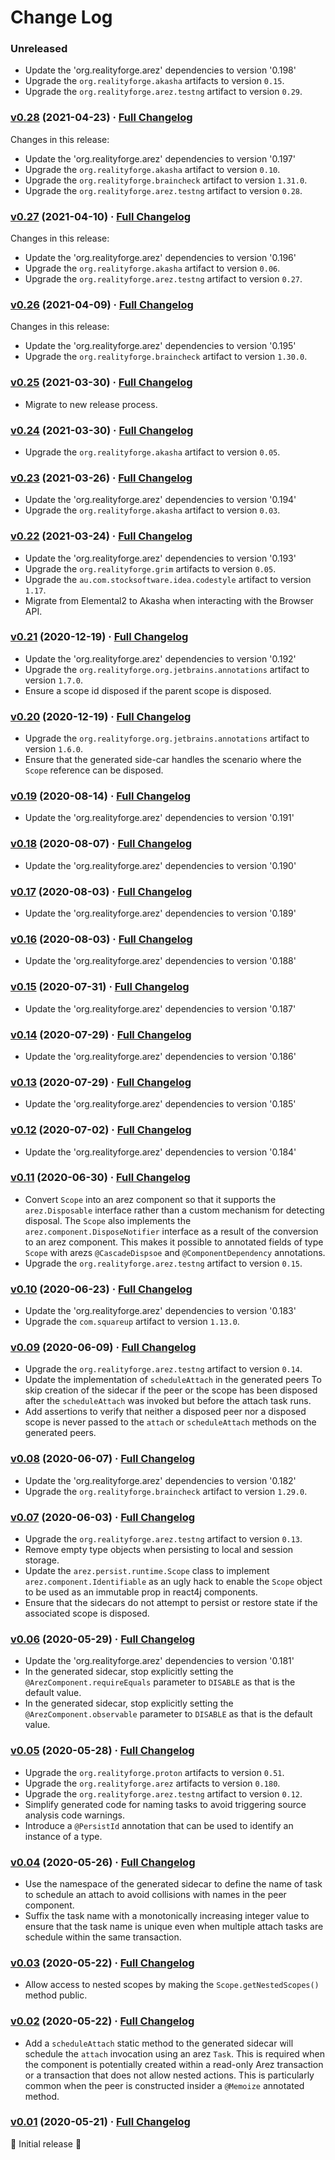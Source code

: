 # Change Log

### Unreleased

* Update the 'org.realityforge.arez' dependencies to version '0.198'
* Upgrade the `org.realityforge.akasha` artifacts to version `0.15`.
* Upgrade the `org.realityforge.arez.testng` artifact to version `0.29`.

### [v0.28](https://github.com/arez/arez-persist/tree/v0.28) (2021-04-23) · [Full Changelog](https://github.com/spritz/spritz/compare/v0.27...v0.28)

Changes in this release:

* Update the 'org.realityforge.arez' dependencies to version '0.197'
* Upgrade the `org.realityforge.akasha` artifact to version `0.10`.
* Upgrade the `org.realityforge.braincheck` artifact to version `1.31.0`.
* Upgrade the `org.realityforge.arez.testng` artifact to version `0.28`.

### [v0.27](https://github.com/arez/arez-persist/tree/v0.27) (2021-04-10) · [Full Changelog](https://github.com/spritz/spritz/compare/v0.26...v0.27)

Changes in this release:

* Update the 'org.realityforge.arez' dependencies to version '0.196'
* Upgrade the `org.realityforge.akasha` artifact to version `0.06`.
* Upgrade the `org.realityforge.arez.testng` artifact to version `0.27`.

### [v0.26](https://github.com/arez/arez-persist/tree/v0.26) (2021-04-09) · [Full Changelog](https://github.com/spritz/spritz/compare/v0.25...v0.26)

Changes in this release:

* Update the 'org.realityforge.arez' dependencies to version '0.195'
* Upgrade the `org.realityforge.braincheck` artifact to version `1.30.0`.

### [v0.25](https://github.com/arez/arez-persist/tree/v0.25) (2021-03-30) · [Full Changelog](https://github.com/arez/arez-persist/compare/v0.24...v0.25)

* Migrate to new release process.

### [v0.24](https://github.com/arez/arez-persist/tree/v0.24) (2021-03-30) · [Full Changelog](https://github.com/arez/arez-persist/compare/v0.23...v0.24)

* Upgrade the `org.realityforge.akasha` artifact to version `0.05`.

### [v0.23](https://github.com/arez/arez-persist/tree/v0.23) (2021-03-26) · [Full Changelog](https://github.com/arez/arez-persist/compare/v0.22...v0.23)

* Update the 'org.realityforge.arez' dependencies to version '0.194'
* Upgrade the `org.realityforge.akasha` artifact to version `0.03`.

### [v0.22](https://github.com/arez/arez-persist/tree/v0.22) (2021-03-24) · [Full Changelog](https://github.com/arez/arez-persist/compare/v0.21...v0.22)

* Update the 'org.realityforge.arez' dependencies to version '0.193'
* Upgrade the `org.realityforge.grim` artifacts to version `0.05`.
* Upgrade the `au.com.stocksoftware.idea.codestyle` artifact to version `1.17`.
* Migrate from Elemental2 to Akasha when interacting with the Browser API.

### [v0.21](https://github.com/arez/arez-persist/tree/v0.21) (2020-12-19) · [Full Changelog](https://github.com/arez/arez-persist/compare/v0.20...v0.21)

* Update the 'org.realityforge.arez' dependencies to version '0.192'
* Upgrade the `org.realityforge.org.jetbrains.annotations` artifact to version `1.7.0`.
* Ensure a scope id disposed if the parent scope is disposed.

### [v0.20](https://github.com/arez/arez-persist/tree/v0.20) (2020-12-19) · [Full Changelog](https://github.com/arez/arez-persist/compare/v0.19...v0.20)

* Upgrade the `org.realityforge.org.jetbrains.annotations` artifact to version `1.6.0`.
* Ensure that the generated side-car handles the scenario where the `Scope` reference can be disposed.

### [v0.19](https://github.com/arez/arez-persist/tree/v0.19) (2020-08-14) · [Full Changelog](https://github.com/arez/arez-persist/compare/v0.18...v0.19)

* Update the 'org.realityforge.arez' dependencies to version '0.191'

### [v0.18](https://github.com/arez/arez-persist/tree/v0.18) (2020-08-07) · [Full Changelog](https://github.com/arez/arez-persist/compare/v0.17...v0.18)

* Update the 'org.realityforge.arez' dependencies to version '0.190'

### [v0.17](https://github.com/arez/arez-persist/tree/v0.17) (2020-08-03) · [Full Changelog](https://github.com/arez/arez-persist/compare/v0.16...v0.17)

* Update the 'org.realityforge.arez' dependencies to version '0.189'

### [v0.16](https://github.com/arez/arez-persist/tree/v0.16) (2020-08-03) · [Full Changelog](https://github.com/arez/arez-persist/compare/v0.15...v0.16)

* Update the 'org.realityforge.arez' dependencies to version '0.188'

### [v0.15](https://github.com/arez/arez-persist/tree/v0.15) (2020-07-31) · [Full Changelog](https://github.com/arez/arez-persist/compare/v0.14...v0.15)

* Update the 'org.realityforge.arez' dependencies to version '0.187'

### [v0.14](https://github.com/arez/arez-persist/tree/v0.14) (2020-07-29) · [Full Changelog](https://github.com/arez/arez-persist/compare/v0.13...v0.14)

* Update the 'org.realityforge.arez' dependencies to version '0.186'

### [v0.13](https://github.com/arez/arez-persist/tree/v0.13) (2020-07-29) · [Full Changelog](https://github.com/arez/arez-persist/compare/v0.12...v0.13)

* Update the 'org.realityforge.arez' dependencies to version '0.185'

### [v0.12](https://github.com/arez/arez-persist/tree/v0.12) (2020-07-02) · [Full Changelog](https://github.com/arez/arez-persist/compare/v0.11...v0.12)

* Update the 'org.realityforge.arez' dependencies to version '0.184'

### [v0.11](https://github.com/arez/arez-persist/tree/v0.11) (2020-06-30) · [Full Changelog](https://github.com/arez/arez-persist/compare/v0.10...v0.11)

* Convert `Scope` into an arez component so that it supports the `arez.Disposable` interface rather than a custom mechanism for detecting disposal. The `Scope` also implements the `arez.component.DisposeNotifier` interface as a result of the conversion to an arez component. This makes it possible to annotated fields of type `Scope` with arezs `@CascadeDispsoe` and `@ComponentDependency` annotations.
* Upgrade the `org.realityforge.arez.testng` artifact to version `0.15`.

### [v0.10](https://github.com/arez/arez-persist/tree/v0.10) (2020-06-23) · [Full Changelog](https://github.com/arez/arez-persist/compare/v0.09...v0.10)

* Update the 'org.realityforge.arez' dependencies to version '0.183'
* Upgrade the `com.squareup` artifact to version `1.13.0`.

### [v0.09](https://github.com/arez/arez-persist/tree/v0.09) (2020-06-09) · [Full Changelog](https://github.com/arez/arez-persist/compare/v0.08...v0.09)

* Upgrade the `org.realityforge.arez.testng` artifact to version `0.14`.
* Update the implementation of `scheduleAttach` in the generated peers To skip creation of the sidecar if the peer or the scope has been disposed after the `scheduleAttach` was invoked but before the attach task runs.
* Add assertions to verify that neither a disposed peer nor a disposed scope is never passed to the `attach` or `scheduleAttach` methods on the generated peers.

### [v0.08](https://github.com/arez/arez-persist/tree/v0.08) (2020-06-07) · [Full Changelog](https://github.com/arez/arez-persist/compare/v0.07...v0.08)

* Update the 'org.realityforge.arez' dependencies to version '0.182'
* Upgrade the `org.realityforge.braincheck` artifact to version `1.29.0`.

### [v0.07](https://github.com/arez/arez-persist/tree/v0.07) (2020-06-03) · [Full Changelog](https://github.com/arez/arez-persist/compare/v0.06...v0.07)

* Upgrade the `org.realityforge.arez.testng` artifact to version `0.13`.
* Remove empty type objects when persisting to local and session storage.
* Update the `arez.persist.runtime.Scope` class to implement `arez.component.Identifiable` as an ugly hack to enable the `Scope` object to be used as an immutable prop in react4j components.
* Ensure that the sidecars do not attempt to persist or restore state if the associated scope is disposed.

### [v0.06](https://github.com/arez/arez-persist/tree/v0.06) (2020-05-29) · [Full Changelog](https://github.com/arez/arez-persist/compare/v0.05...v0.06)

* Update the 'org.realityforge.arez' dependencies to version '0.181'
* In the generated sidecar, stop explicitly setting the `@ArezComponent.requireEquals` parameter to `DISABLE` as that is the default value.
* In the generated sidecar, stop explicitly setting the `@ArezComponent.observable` parameter to `DISABLE` as that is the default value.

### [v0.05](https://github.com/arez/arez-persist/tree/v0.05) (2020-05-28) · [Full Changelog](https://github.com/arez/arez-persist/compare/v0.04...v0.05)

* Upgrade the `org.realityforge.proton` artifacts to version `0.51`.
* Upgrade the `org.realityforge.arez` artifacts to version `0.180`.
* Upgrade the `org.realityforge.arez.testng` artifact to version `0.12`.
* Simplify generated code for naming tasks to avoid triggering source analysis code warnings.
* Introduce a `@PersistId` annotation that can be used to identify an instance of a type.

### [v0.04](https://github.com/arez/arez-persist/tree/v0.04) (2020-05-26) · [Full Changelog](https://github.com/arez/arez-persist/compare/v0.03...v0.04)

* Use the namespace of the generated sidecar to define the name of task to schedule an attach to avoid collisions with names in the peer component.
* Suffix the task name with a monotonically increasing integer value to ensure that the task name is unique even when multiple attach tasks are schedule within the same transaction.

### [v0.03](https://github.com/arez/arez-persist/tree/v0.03) (2020-05-22) · [Full Changelog](https://github.com/arez/arez-persist/compare/v0.02...v0.03)

* Allow access to nested scopes by making the `Scope.getNestedScopes()` method public.

### [v0.02](https://github.com/arez/arez-persist/tree/v0.02) (2020-05-22) · [Full Changelog](https://github.com/arez/arez-persist/compare/v0.01...v0.02)

* Add a `scheduleAttach` static method to the generated sidecar will schedule the `attach` invocation using an arez `Task`. This is required when the component is potentially created within a read-only Arez transaction or a transaction that does not allow nested actions. This is particularly common when the peer is constructed insider a `@Memoize` annotated method.

### [v0.01](https://github.com/arez/arez-persist/tree/v0.01) (2020-05-21) · [Full Changelog](https://github.com/arez/arez-persist/compare/v0.00...v0.01)

 ‎🎉 Initial release ‎🎉
